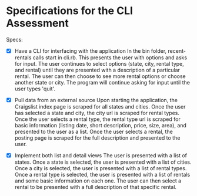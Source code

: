 # Specifications for the CLI Assessment

Specs:
- [x] Have a CLI for interfacing with the application
  In the bin folder, recent-rentals calls start in cli.rb. This presents the user with options and asks for input. The user continues to select options (state, city, rental type, and rental) until they are presented with a description of a particular rental. The user can then choose to see more rental options or choose another state or city. The program will continue asking for input until the user types 'quit'.

- [x] Pull data from an external source
  Upon starting the application, the Craigslist index page is scraped for all states and cities. Once the user has selected a state and city, the city url is scraped for rental types. Once the user selects a rental type, the rental type url is scraped for basic information (listing date, short description, price, size, area), and presented to the user as a list. Once the user selects a rental, the posting page is scraped for the full description and presented to the user.

- [x] Implement both list and detail views
  The user is presented with a list of states. Once a state is selected, the user is presented with a list of cities. Once a city is selected, the user is presented with a list of rental types. Once a rental type is selected, the user is presented with a list of rentals and some basic information on each one. The user can then select a rental to be presented with a full description of that specific rental.
